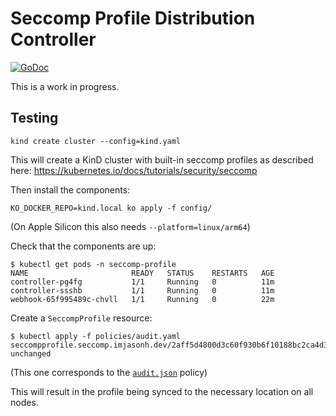 # Seccomp Profile Distribution Controller

[![GoDoc](https://godoc.org/github.com/imjasonh/seccomp-profile?status.svg)](https://godoc.org/github.com/imjasonh/seccomp-profile)

This is a work in progress.

## Testing

```
kind create cluster --config=kind.yaml
```

This will create a KinD cluster with built-in seccomp profiles as described here: https://kubernetes.io/docs/tutorials/security/seccomp

Then install the components:

```
KO_DOCKER_REPO=kind.local ko apply -f config/
```

(On Apple Silicon this also needs `--platform=linux/arm64`)

Check that the components are up:

```
$ kubectl get pods -n seccomp-profile
NAME                       READY   STATUS    RESTARTS   AGE
controller-pg4fg           1/1     Running   0          11m
controller-ssshb           1/1     Running   0          11m
webhook-65f995489c-chvll   1/1     Running   0          22m
```

Create a `SeccompProfile` resource:

```
$ kubectl apply -f policies/audit.yaml
seccompprofile.seccomp.imjasonh.dev/2aff5d4800d3c60f930b6f10188bc2ca4d366359246bec86de6dc0d6ed61d818 unchanged
```

(This one corresponds to the [`audit.json`](./policies/audit.json) policy)

This will result in the profile being synced to the necessary location on all nodes.
